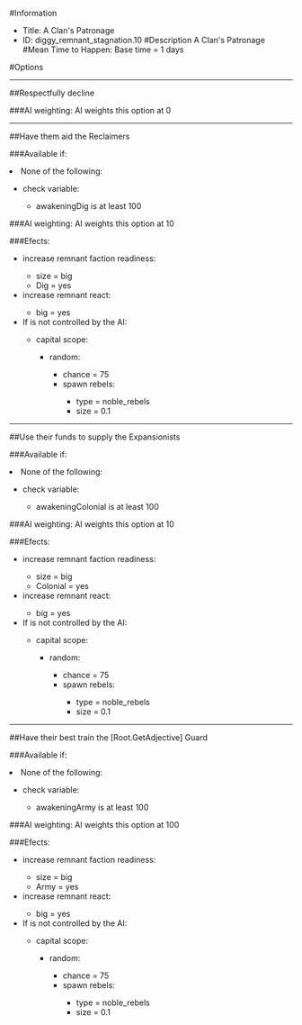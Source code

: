 #Information
 - Title: A Clan's Patronage
 - ID: diggy_remnant_stagnation.10
#Description
A Clan's Patronage
#Mean Time to Happen:
Base time = 1 days

#Options

___
##Respectfully decline

###AI weighting:
AI weights this option at 0


___
##Have them aid the Reclaimers

###Available if:
<li>None of the following:</li><ul><li>check variable:</li><ul><li>awakeningDig is at least 100</li></ul></ul>

###AI weighting:
AI weights this option at 10


###Efects:<ul><li>increase remnant faction readiness:</li><ul><li>size = big</li><li>Dig = yes</li></ul><li>increase remnant react:</li><ul><li>big = yes</li></ul><li>If is not controlled by the AI:</li><ul><li>capital scope:</li><ul><li>random:</li><ul><li>chance = 75</li><li>spawn rebels:</li><ul><li>type = noble_rebels</li><li>size = 0.1</li></ul></ul></ul></ul></ul>

___
##Use their funds to supply the Expansionists

###Available if:
<li>None of the following:</li><ul><li>check variable:</li><ul><li>awakeningColonial is at least 100</li></ul></ul>

###AI weighting:
AI weights this option at 10


###Efects:<ul><li>increase remnant faction readiness:</li><ul><li>size = big</li><li>Colonial = yes</li></ul><li>increase remnant react:</li><ul><li>big = yes</li></ul><li>If is not controlled by the AI:</li><ul><li>capital scope:</li><ul><li>random:</li><ul><li>chance = 75</li><li>spawn rebels:</li><ul><li>type = noble_rebels</li><li>size = 0.1</li></ul></ul></ul></ul></ul>

___
##Have their best train the [Root.GetAdjective] Guard

###Available if:
<li>None of the following:</li><ul><li>check variable:</li><ul><li>awakeningArmy is at least 100</li></ul></ul>

###AI weighting:
AI weights this option at 100


###Efects:<ul><li>increase remnant faction readiness:</li><ul><li>size = big</li><li>Army = yes</li></ul><li>increase remnant react:</li><ul><li>big = yes</li></ul><li>If is not controlled by the AI:</li><ul><li>capital scope:</li><ul><li>random:</li><ul><li>chance = 75</li><li>spawn rebels:</li><ul><li>type = noble_rebels</li><li>size = 0.1</li></ul></ul></ul></ul></ul>
